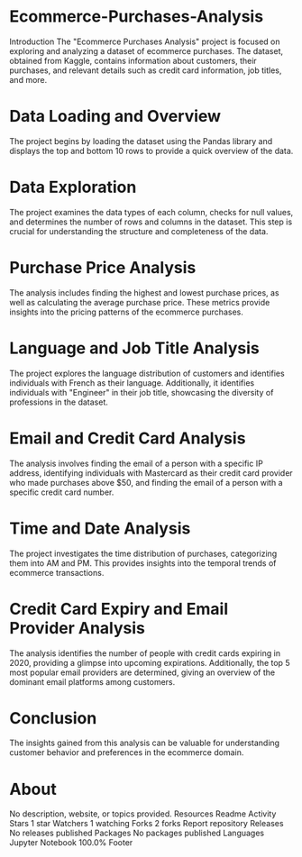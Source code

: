 # Ecommerce-Purchases-Analysis
Introduction
The "Ecommerce Purchases Analysis" project is focused on exploring and analyzing a dataset of ecommerce purchases. The dataset, obtained from Kaggle, contains information about customers, their purchases, and relevant details such as credit card information, job titles, and more.

# Data Loading and Overview
The project begins by loading the dataset using the Pandas library and displays the top and bottom 10 rows to provide a quick overview of the data.

# Data Exploration
The project examines the data types of each column, checks for null values, and determines the number of rows and columns in the dataset. This step is crucial for understanding the structure and completeness of the data.

# Purchase Price Analysis
The analysis includes finding the highest and lowest purchase prices, as well as calculating the average purchase price. These metrics provide insights into the pricing patterns of the ecommerce purchases.

# Language and Job Title Analysis
The project explores the language distribution of customers and identifies individuals with French as their language. Additionally, it identifies individuals with "Engineer" in their job title, showcasing the diversity of professions in the dataset.

# Email and Credit Card Analysis
The analysis involves finding the email of a person with a specific IP address, identifying individuals with Mastercard as their credit card provider who made purchases above $50, and finding the email of a person with a specific credit card number.

# Time and Date Analysis
The project investigates the time distribution of purchases, categorizing them into AM and PM. This provides insights into the temporal trends of ecommerce transactions.

# Credit Card Expiry and Email Provider Analysis
The analysis identifies the number of people with credit cards expiring in 2020, providing a glimpse into upcoming expirations. Additionally, the top 5 most popular email providers are determined, giving an overview of the dominant email platforms among customers.

# Conclusion
The insights gained from this analysis can be valuable for understanding customer behavior and preferences in the ecommerce domain.

# About
No description, website, or topics provided.
Resources
 Readme
 Activity
Stars
 1 star
Watchers
 1 watching
Forks
 2 forks
Report repository
Releases
No releases published
Packages
No packages published
Languages
Jupyter Notebook
100.0%
Footer

